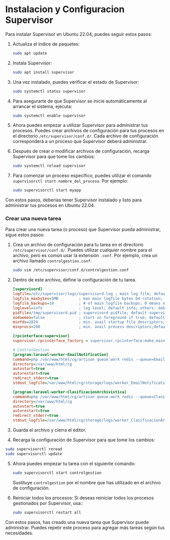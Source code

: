 # Instalacion y Configuracion Supervisor

Para instalar Supervisor en Ubuntu 22.04, puedes seguir estos pasos:

1. Actualiza el índice de paquetes:

   ```bash
   sudo apt update
   ```

2. Instala Supervisor:

   ```bash
   sudo apt install supervisor
   ```

3. Una vez instalado, puedes verificar el estado de Supervisor:

   ```bash
   sudo systemctl status supervisor
   ```

4. Para asegurarte de que Supervisor se inicie automáticamente al arrancar el sistema, ejecuta:

   ```bash
   sudo systemctl enable supervisor
   ```

5. Ahora puedes empezar a utilizar Supervisor para administrar tus procesos. Puedes crear archivos de configuración para tus procesos en el directorio `/etc/supervisor/conf.d/`. Cada archivo de configuración corresponderá a un proceso que Supervisor deberá administrar.

6. Después de crear o modificar archivos de configuración, recarga Supervisor para que tome los cambios:

   ```bash
   sudo systemctl reload supervisor
   ```

7. Para comenzar un proceso específico, puedes utilizar el comando `supervisorctl start nombre_del_proceso`. Por ejemplo:

   ```bash
   sudo supervisorctl start myapp
   ```

Con estos pasos, deberías tener Supervisor instalado y listo para administrar tus procesos en Ubuntu 22.04.

### Crear una nueva tarea

Para crear una nueva tarea (o proceso) que Supervisor pueda administrar, sigue estos pasos:

1. Crea un archivo de configuración para tu tarea en el directorio `/etc/supervisor/conf.d/`. Puedes utilizar cualquier nombre para el archivo, pero es común usar la extensión `.conf`. Por ejemplo, crea un archivo llamado `controlgestion.conf`:

   ```bash
   sudo vim /etc/supervisor/conf.d/controlgestion.conf
   ```

2. Dentro de este archivo, define la configuración de tu tarea.

   ```ini
   [supervisord]
   logfile=/etc/supervisor/logs/supervisord.log ; main log file; default $CWD/supervisord.log
   logfile_maxbytes=5MB         ; max main logfile bytes b4 rotation; default 50MB
   logfile_backups=10           ; # of main logfile backups; 0 means none, default 10
   loglevel=info                ; log level; default info; others: debug,warn,trace
   pidfile=/tmp/supervisord.pid ; supervisord pidfile; default supervisord.pid
   nodaemon=false               ; start in foreground if true; default false
   minfds=1024                  ; min. avail startup file descriptors; default 1024
   minprocs=200                 ; min. avail process descriptors;default 200

   [rpcinterface:supervisor]
   supervisor.rpcinterface_factory = supervisor.rpcinterface:make_main_rpcinterface

   # ControlGestion
   [program:laravel-worker-EmailNotification]
   command=php /var/www/html/cg/artisan queue:work redis --queue=EmailNotification --sleep=3 --tries=1
   directory=/var/www/html/cg
   autostart=true
   autorestart=true
   redirect_stderr=true
   stdout_logfile=/var/www/html/cg/storage/logs/worker_EmailNotification.log

   [program:laravel-worker-ClasificacionArchivistica]
   command=php /var/www/html/cg/artisan queue:work redis --queue=ClasificacionArchivistica --sleep=3 --tries=1
   directory=/var/www/html/cg
   autostart=true
   autorestart=true
   redirect_stderr=true
   stdout_logfile=/var/www/html/cg/storage/logs/worker_ClasificacionArchivistica.log
   ```

3. Guarda el archivo y cierra el editor.

4. Recarga la configuración de Supervisor para que tome los cambios:

```bash
sudo supervisorctl reread
sudo supervisorctl update
```

5. Ahora puedes empezar tu tarea con el siguiente comando:

   ```bash
   sudo supervisorctl start controlgestion
   ```

   Sustituye `controlgestion` por el nombre que has utilizado en el archivo de configuración.

5. Reiniciar todos los procesos: Si deseas reiniciar todos los procesos gestionados por Supervisor, usa::

   ```bash
   sudo supervisorctl restart all
   ```

Con estos pasos, has creado una nueva tarea que Supervisor puede administrar. Puedes repetir este proceso para agregar más tareas según tus necesidades.

